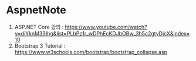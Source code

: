 # AspnetNote

1. ASP.NET Core 강의 : https://www.youtube.com/watch?v=diYknM33Ihg&list=PLbPz1r_wDPhEcKDJbOBw_3h5c2gtyDicX&index=10
2. Bootstrap 3 Tutorial : https://www.w3schools.com/bootstrap/bootstrap_collapse.asp
